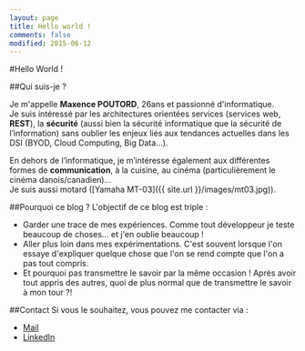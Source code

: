 ```yaml
---
layout: page
title: Hello world !
comments: false
modified: 2015-06-12
---
```


#Hello World !

##Qui suis-je ?
  
Je m'appelle **Maxence POUTORD**, 26ans et passionné d'informatique.  
Je suis intéressé par les architectures orientées services (services web, **REST**), la **sécurité** (aussi bien la sécurité informatique que la sécurité de l’information) sans oublier les enjeux liés aux tendances actuelles dans les DSI (BYOD, Cloud Computing, Big Data...).  

En dehors de l’informatique, je m’intéresse également aux différentes formes de **communication**, à la cuisine, au cinéma (particulièrement le cinéma danois/canadien)...  
Je suis aussi motard ([Yamaha MT-03]({{ site.url }}/images/mt03.jpg)).



##Pourquoi ce blog ?
L'objectif de ce blog est triple :  

* Garder une trace de mes expériences. Comme tout développeur je teste beaucoup de choses... et j'en oublie beaucoup !
* Aller plus loin dans mes expérimentations. C'est souvent lorsque l'on essaye d'expliquer quelque chose que l'on se rend compte que l'on a pas tout compris.
* Et pourquoi pas transmettre le savoir par la même occasion ! Après avoir tout appris des autres, quoi de plus normal que de transmettre le savoir à mon tour ?!


##Contact
Si vous le souhaitez, vous pouvez me contacter via :

* [Mail](mailto:maxence.poutord@gmail.com)
* [LinkedIn](http://fr.linkedin.com/in/maxpou)
